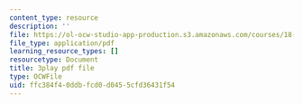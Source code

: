 ```yaml
---
content_type: resource
description: ''
file: https://ol-ocw-studio-app-production.s3.amazonaws.com/courses/18-01sc-single-variable-calculus-fall-2010/ffc384f40ddbfcd0d0455cfd36431f54_aefQ2FYugAY.pdf
file_type: application/pdf
learning_resource_types: []
resourcetype: Document
title: 3play pdf file
type: OCWFile
uid: ffc384f4-0ddb-fcd0-d045-5cfd36431f54
---
```

